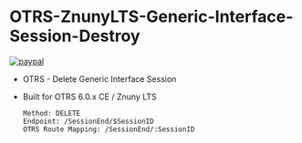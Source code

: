 # OTRS-ZnunyLTS-Generic-Interface-Session-Destroy

[![paypal](https://www.paypalobjects.com/en_US/i/btn/btn_donateCC_LG.gif)](https://paypal.me/MohdAzfar?locale.x=en_US)    

- OTRS - Delete Generic Interface Session
- Built for OTRS 6.0.x CE / Znuny LTS  

      Method: DELETE
      Endpoint: /SessionEnd/$SessionID
      OTRS Route Mapping: /SessionEnd/:SessionID
      
